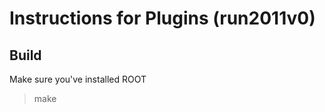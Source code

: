 # Instructions for Plugins (run2011v0) 

## Build 

Make sure you've installed ROOT 
> make






 

